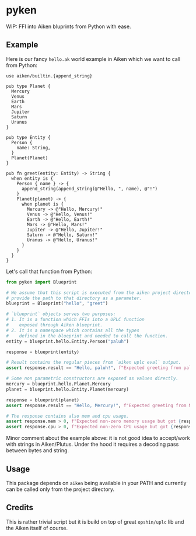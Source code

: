 # pyken

WIP: FFI into Aiken bluprints from Python with ease.

## Example

Here is our fancy `hello.ak` world example in Aiken which we want to call from
Python:

```aiken
use aiken/builtin.{append_string}

pub type Planet {
  Mercury
  Venus
  Earth
  Mars
  Jupiter
  Saturn
  Uranus
}

pub type Entity {
  Person {
    name: String,
  }
  Planet(Planet)
}

pub fn greet(entity: Entity) -> String {
  when entity is {
    Person { name } -> {
      append_string(append_string(@"Hello, ", name), @"!")
    }
    Planet(planet) -> {
      when planet is {
        Mercury -> @"Hello, Mercury!"
        Venus -> @"Hello, Venus!"
        Earth -> @"Hello, Earth!"
        Mars -> @"Hello, Mars!"
        Jupiter -> @"Hello, Jupiter!"
        Saturn -> @"Hello, Saturn!"
        Uranus -> @"Hello, Uranus!"
      }
    }
  }
}
```

Let's call that function from Python:

```python
from pyken import Blueprint

# We assume that this script is executed from the aiken project directory. You can also
# provide the path to that directory as a parameter.
blueprint = Blueprint("hello", "greet")

# `blueprint` objects serves two purposes:
# 1. It is a function which FFIs into a UPLC function
#    exposed through Aiken blueprint.
# 2. It is a namespace which contains all the types
#    defined in the blueprint and needed to call the function.
entity = blueprint.hello.Entity.Person("paluh")

response = blueprint(entity)

# Result contains the regular pieces from `aiken uplc eval` output.
assert response.result == "Hello, paluh!", f"Expected greeting from paluh but got {response.result}"

# Some non parametric constructors are exposed as values directly.
mercury = blueprint.hello.Planet.Mercury
planet = blueprint.hello.Entity.Planet(mercury)

response = blueprint(planet)
assert response.result == "Hello, Mercury!", f"Expected greeting from Mercury but got '{response.result}'"

# The response contains also mem and cpu usage.
assert response.mem > 0, f"Expected non-zero memory usage but got {response.mem}"
assert response.cpu > 0, f"Expected non-zero CPU usage but got {response.cpu}"
```

Minor comment about the example above: it is not good idea to accept/work with
strings in Aiken/Plutus. Under the hood it requires a decoding pass between
bytes and string.

## Usage

This package depends on `aiken` being available in your PATH and currently can
be called only from the project directory.

## Credits

This is rather trivial script but it is build on top of great `opshin/uplc` lib
and the Aiken itself of course.
